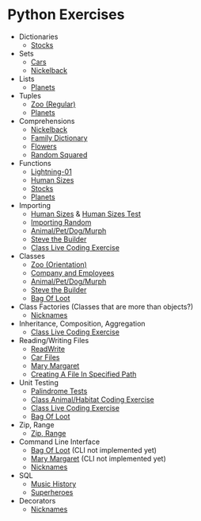 # Python Exercises

* Dictionaries 
  * [Stocks](./Regular/stocks.py)
* Sets
  * [Cars](./Regular/cars.py)
  * [Nickelback](./Regular/nickelback.py)
* Lists
  * [Planets](./Regular/planets.py)
* Tuples
  * [Zoo (Regular)]('./Regular/zoo.py)
  * [Planets](./Regular/planets.py)
* Comprehensions
  * [Nickelback](./Regular/nickelback.py)
  * [Family Dictionary](./Regular/family_dict.py)
  * [Flowers](./Orientation/flowers.py)
  * [Random Squared](./Regular/random_squared.py)
* Functions
  * [Lightning-01](./Lightning/lightning-01.py)
  * [Human Sizes](./Orientation/humansizes.py)
  * [Stocks](./Regular/stocks.py)
  * [Planets](./Regular/planets.py)
* Importing
  * [Human Sizes](./Orientation/humansizes.py) & [Human Sizes Test](./Orientation/humansizesTest.py)
  * [Importing Random](./Regular/random_squared.py)
  * [Animal/Pet/Dog/Murph](./Lightning/JoeIsAwesome/main.py)
  * [Steve the Builder](./Lightning/SteveBuilding/)
  * [Class Live Coding Exercise](./Regular/testAnimalsLiveCoding/)
* Classes
  * [Zoo (Orientation)](./Orientation/zoo.py)
  * [Company and Employees](./Regular/employees.py)
  * [Animal/Pet/Dog/Murph](./Lightning/JoeIsAwesome/main.py)
  * [Steve the Builder](./Lightning/SteveBuilding/)
  * [Bag Of Loot](./Regular/Lootbag/)
* Class Factories (Classes that are more than objects?)
  * [Nicknames](./Lightning/JoeNicknames/nicknames.py)
* Inheritance, Composition, Aggregation
  * [Class Live Coding Exercise](./Regular/testAnimalsLiveCoding/)
* Reading/Writing Files
  * [ReadWrite](./Lightning/ReadWrite/)
  * [Car Files](./Regular/ReadWriteCars)
  * [Mary Margaret](./Regular/Mary_Margaret)
  * [Creating A File In Specified Path](./Orientation/python_relative_paths.py)
* Unit Testing
  * [Palindrome Tests](./Lightning/JoeTest/)
  * [Class Animal/Habitat Coding Exercise](./Lightning/ClassAnimalTesting1/)
  * [Class Live Coding Exercise](./Regular/testAnimalsLiveCoding/)
  * [Bag Of Loot](./Regular/Lootbag/)
* Zip, Range
  * [Zip, Range](./Lightning/lightning-01.py)
* Command Line Interface
  * [Bag Of Loot](./Regular/Lootbag/) (CLI not implemented yet)
  * [Mary Margaret](./Regular/Mary_Margaret) (CLI not implemented yet)
  * [Nicknames](./Lightning/JoeNicknames/nicknames.py)
* SQL
  * [Music History](./Regular/MusicHistory)
  * [Superheroes](./Lightning/superhero.sql)
* Decorators
  * [Nicknames](./Lightning/JoeNicknames/nicknames.py)